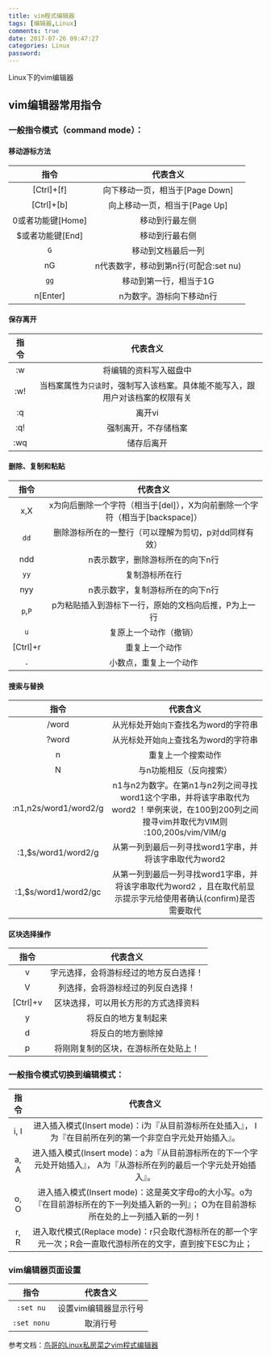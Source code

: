 ```yaml
---
title: vim程式编辑器
tags: [编辑器,Linux]
comments: true
date: 2017-07-26 09:47:27
categories: Linux
password:
---
```

Linux下的vim编辑器
<!-- more -->

## vim编辑器常用指令

###  一般指令模式（command mode）：
####  移动游标方法
|指令|代表含义|
|:--:|:--:|
|[Ctrl]+[f]|向下移动一页，相当于[Page Down]|
|[Ctrl]+[b]|向上移动一页，相当于[Page Up]|
|0或者功能键[Home]|移动到行最左侧|
|$或者功能键[End]|移动到行最右侧|
|`G`|移动到文档最后一列|
|nG|n代表数字，移动到第n行(可配合:set nu)|
|`gg`|移动到第一行，相当于1G|
|n[Enter]|n为数字。游标向下移动n行|

####  保存离开

|指令|代表含义|
|:--:|:--:|
|:w|将编辑的资料写入磁盘中|
|:w!|当档案属性为`只读`时，强制写入该档案。具体能不能写入，跟用户对该档案的权限有关|
|:q|离开vi|
|:q!|强制离开，不存储档案|
|:wq|储存后离开|

#### 删除、复制和粘贴

|指令|代表含义|
|:--:|:--:|
|x,X|x为向后删除一个字符（相当于[del]），X为向前删除一个字符（相当于[backspace]）|
|`dd`|删除游标所在的一整行（可以理解为剪切，p对dd同样有效）|
|ndd|n表示数字，删除游标所在的向下n行|
|`yy`|复制游标所在行|
|nyy|n表示数字，复制游标所在的向下n行|
|`p`,`P`|p为粘贴插入到游标下一行，原始的文档向后推，P为上一行|
|`u`|复原上一个动作（撤销）|
|[Ctrl]+r|重复上一个动作|
|`.`|小数点，重复上一个动作|

#### 搜索与替换

|         指令          |                           代表含义                           |
| :-------------------: | :----------------------------------------------------------: |
|         /word         |            从光标处开始`向下`查找名为word的字符串            |
|         ?word         |            从光标处开始`向上`查找名为word的字符串            |
|           n           |                      重复上一个搜索动作                      |
|           N           |                   与n功能相反（反向搜索）                    |
| :n1,n2s/word1/word2/g | n1与n2为数字。在第n1与n2列之间寻找word1这个字串，并将该字串取代为word2 ！举例来说，在100到200列之间搜寻vim并取代为VIM则<br />:100,200s/vim/VIM/g |
|  :1,$s/word1/word2/g  |    从第一列到最后一列寻找word1字串，并将该字串取代为word2    |
| :1,$s/word1/word2/gc  | 从第一列到最后一列寻找word1字串，并将该字串取代为word2 ，且在取代前显示提示字元给使用者确认(confirm)是否需要取代 |

#### 区块选择操作

|指令|代表含义|
|:--:|:--:|
|v|字元选择，会将游标经过的地方反白选择！|
|V|列选择，会将游标经过的列反白选择！|
|[Ctrl]+v|区块选择，可以用长方形的方式选择资料|
|y|将反白的地方复制起来|
|d|将反白的地方删除掉|
|p|将刚刚复制的区块，在游标所在处贴上！|

### 一般指令模式切换到编辑模式：

|指令|代表含义|
|:--:|:--:|
|i, I|进入插入模式(Insert mode)：i为『从目前游标所在处插入』， I为『在目前所在列的第一个非空白字元处开始插入』。|
|a, A|进入插入模式(Insert mode)：a为『从目前游标所在的下一个字元处开始插入』， A为『从游标所在列的最后一个字元处开始插入』。|
|o, O|进入插入模式(Insert mode)：这是英文字母o的大小写。o为『在目前游标所在的下一列处插入新的一列』； O为在目前游标所在处的上一列插入新的一列！|
|r, R|进入取代模式(Replace mode)：r只会取代游标所在的那一个字元一次；R会一直取代游标所在的文字，直到按下ESC为止；|

### vim编辑器页面设置
|指令|代表含义|
|:--:|:--:|
|`:set nu`|设置vim编辑器显示行号|
|`:set nonu`|取消行号|

参考文档：[鸟哥的Linux私房菜之vim程式编辑器](http://linux.vbird.org/linux_basic/0310vi.php)
